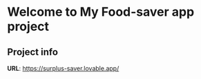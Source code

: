 # Welcome to My Food-saver app project

## Project info

**URL**: https://surplus-saver.lovable.app/
